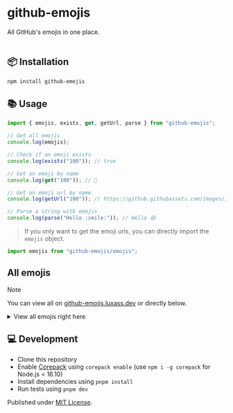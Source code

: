 # github-emojis

All GitHub's emojis in one place.
<br/>
<br/>

## 📦 Installation

```sh
npm install github-emojis
```

## 📚 Usage

```ts
import { emojis, exists, get, getUrl, parse } from "github-emojis";

// Get all emojis
console.log(emojis);

// Check if an emoji exists
console.log(exists("100")); // true

// Get an emoji by name
console.log(get("100")); // 💯

// Get an emoji url by name
console.log(getUrl("100")); // https://github.githubassets.com/images/icons/emoji/unicode/1f4af.png?v8

// Parse a string with emojis
console.log(parse("Hello :smile:")); // Hello 😄
```

> If you only want to get the emoji urls, you can directly import the `emojis` object.

```ts
import emojis from "github-emojis/emojis";
```

## All emojis

> [!NOTE]  
> You can view all on [github-emojis.luxass.dev](https://github-emojis.luxass.dev) or directly below.

<details>
<summary>View all emojis right here</summary>

<!-- table start -->
| Name | Emoji | Name | Emoji |
|------|-------|------|-------|
| 100 | 🤷‍♂️ | 1234 | 🤷‍♂️ |
| +1 | 🤷‍♂️ | -1 | 🤷‍♂️ |
| 1st_place_medal | 🤷‍♂️ | 2nd_place_medal | 🤷‍♂️ |
| 3rd_place_medal | 🤷‍♂️ | 8ball | 🤷‍♂️ |
| a | 🤷‍♂️ | ab | 🤷‍♂️ |
| abacus | 🤷‍♂️ | abc | 🤷‍♂️ |
| abcd | 🤷‍♂️ | accept | 🤷‍♂️ |
| accessibility | <img width="20" height="20" src="https://github.githubassets.com/images/icons/emoji/accessibility.png?v8" loading="lazy" /> | accordion | 🤷‍♂️ |
| adhesive_bandage | 🤷‍♂️ | adult | 🤷‍♂️ |
| aerial_tramway | 🤷‍♂️ | afghanistan | 🤷‍♂️ |
| airplane | 🤷‍♂️ | aland_islands | 🤷‍♂️ |
| alarm_clock | 🤷‍♂️ | albania | 🤷‍♂️ |
| alembic | 🤷‍♂️ | algeria | 🤷‍♂️ |
| alien | 🤷‍♂️ | ambulance | 🤷‍♂️ |
| american_samoa | 🤷‍♂️ | amphora | 🤷‍♂️ |
| anatomical_heart | 🤷‍♂️ | anchor | 🤷‍♂️ |
| andorra | 🤷‍♂️ | angel | 🤷‍♂️ |
| anger | 🤷‍♂️ | angola | 🤷‍♂️ |
| angry | 🤷‍♂️ | anguilla | 🤷‍♂️ |
| anguished | 🤷‍♂️ | ant | 🤷‍♂️ |
| antarctica | 🤷‍♂️ | antigua_barbuda | 🤷‍♂️ |
| apple | 🤷‍♂️ | aquarius | 🤷‍♂️ |
| argentina | 🤷‍♂️ | aries | 🤷‍♂️ |
| armenia | 🤷‍♂️ | arrow_backward | 🤷‍♂️ |
| arrow_double_down | 🤷‍♂️ | arrow_double_up | 🤷‍♂️ |
| arrow_down | 🤷‍♂️ | arrow_down_small | 🤷‍♂️ |
| arrow_forward | 🤷‍♂️ | arrow_heading_down | 🤷‍♂️ |
| arrow_heading_up | 🤷‍♂️ | arrow_left | 🤷‍♂️ |
| arrow_lower_left | 🤷‍♂️ | arrow_lower_right | 🤷‍♂️ |
| arrow_right | 🤷‍♂️ | arrow_right_hook | 🤷‍♂️ |
| arrow_up | 🤷‍♂️ | arrow_up_down | 🤷‍♂️ |
| arrow_up_small | 🤷‍♂️ | arrow_upper_left | 🤷‍♂️ |
| arrow_upper_right | 🤷‍♂️ | arrows_clockwise | 🤷‍♂️ |
| arrows_counterclockwise | 🤷‍♂️ | art | 🤷‍♂️ |
| articulated_lorry | 🤷‍♂️ | artificial_satellite | 🤷‍♂️ |
| artist | 🤷‍♂️ | aruba | 🤷‍♂️ |
| ascension_island | 🤷‍♂️ | asterisk | 🤷‍♂️ |
| astonished | 🤷‍♂️ | astronaut | 🤷‍♂️ |
| athletic_shoe | 🤷‍♂️ | atm | 🤷‍♂️ |
| atom | <img width="20" height="20" src="https://github.githubassets.com/images/icons/emoji/atom.png?v8" loading="lazy" /> | atom_symbol | 🤷‍♂️ |
| australia | 🤷‍♂️ | austria | 🤷‍♂️ |
| auto_rickshaw | 🤷‍♂️ | avocado | 🤷‍♂️ |
| axe | 🤷‍♂️ | azerbaijan | 🤷‍♂️ |
| b | 🤷‍♂️ | baby | 🤷‍♂️ |
| baby_bottle | 🤷‍♂️ | baby_chick | 🤷‍♂️ |
| baby_symbol | 🤷‍♂️ | back | 🤷‍♂️ |
| bacon | 🤷‍♂️ | badger | 🤷‍♂️ |
| badminton | 🤷‍♂️ | bagel | 🤷‍♂️ |
| baggage_claim | 🤷‍♂️ | baguette_bread | 🤷‍♂️ |
| bahamas | 🤷‍♂️ | bahrain | 🤷‍♂️ |
| balance_scale | 🤷‍♂️ | bald_man | 🤷‍♂️ |
| bald_woman | 🤷‍♂️ | ballet_shoes | 🤷‍♂️ |
| balloon | 🤷‍♂️ | ballot_box | 🤷‍♂️ |
| ballot_box_with_check | 🤷‍♂️ | bamboo | 🤷‍♂️ |
| banana | 🤷‍♂️ | bangbang | 🤷‍♂️ |
| bangladesh | 🤷‍♂️ | banjo | 🤷‍♂️ |
| bank | 🤷‍♂️ | bar_chart | 🤷‍♂️ |
| barbados | 🤷‍♂️ | barber | 🤷‍♂️ |
| baseball | 🤷‍♂️ | basecamp | <img width="20" height="20" src="https://github.githubassets.com/images/icons/emoji/basecamp.png?v8" loading="lazy" /> |
| basecampy | <img width="20" height="20" src="https://github.githubassets.com/images/icons/emoji/basecampy.png?v8" loading="lazy" /> | basket | 🤷‍♂️ |
| basketball | 🤷‍♂️ | basketball_man | 🤷‍♂️ |
| basketball_woman | 🤷‍♂️ | bat | 🤷‍♂️ |
| bath | 🤷‍♂️ | bathtub | 🤷‍♂️ |
| battery | 🤷‍♂️ | beach_umbrella | 🤷‍♂️ |
| bear | 🤷‍♂️ | bearded_person | 🤷‍♂️ |
| beaver | 🤷‍♂️ | bed | 🤷‍♂️ |
| bee | 🤷‍♂️ | beer | 🤷‍♂️ |
| beers | 🤷‍♂️ | beetle | 🤷‍♂️ |
| beginner | 🤷‍♂️ | belarus | 🤷‍♂️ |
| belgium | 🤷‍♂️ | belize | 🤷‍♂️ |
| bell | 🤷‍♂️ | bell_pepper | 🤷‍♂️ |
| bellhop_bell | 🤷‍♂️ | benin | 🤷‍♂️ |
| bento | 🤷‍♂️ | bermuda | 🤷‍♂️ |
| beverage_box | 🤷‍♂️ | bhutan | 🤷‍♂️ |
| bicyclist | 🤷‍♂️ | bike | 🤷‍♂️ |
| biking_man | 🤷‍♂️ | biking_woman | 🤷‍♂️ |
| bikini | 🤷‍♂️ | billed_cap | 🤷‍♂️ |
| biohazard | 🤷‍♂️ | bird | 🤷‍♂️ |
| birthday | 🤷‍♂️ | bison | 🤷‍♂️ |
| black_cat | 🤷‍♂️ | black_circle | 🤷‍♂️ |
| black_flag | 🤷‍♂️ | black_heart | 🤷‍♂️ |
| black_joker | 🤷‍♂️ | black_large_square | 🤷‍♂️ |
| black_medium_small_square | 🤷‍♂️ | black_medium_square | 🤷‍♂️ |
| black_nib | 🤷‍♂️ | black_small_square | 🤷‍♂️ |
| black_square_button | 🤷‍♂️ | blond_haired_man | 🤷‍♂️ |
| blond_haired_person | 🤷‍♂️ | blond_haired_woman | 🤷‍♂️ |
| blonde_woman | 🤷‍♂️ | blossom | 🤷‍♂️ |
| blowfish | 🤷‍♂️ | blue_book | 🤷‍♂️ |
| blue_car | 🤷‍♂️ | blue_heart | 🤷‍♂️ |
| blue_square | 🤷‍♂️ | blueberries | 🤷‍♂️ |
| blush | 🤷‍♂️ | boar | 🤷‍♂️ |
| boat | 🤷‍♂️ | bolivia | 🤷‍♂️ |
| bomb | 🤷‍♂️ | bone | 🤷‍♂️ |
| book | 🤷‍♂️ | bookmark | 🤷‍♂️ |
| bookmark_tabs | 🤷‍♂️ | books | 🤷‍♂️ |
| boom | 🤷‍♂️ | boomerang | 🤷‍♂️ |
| boot | 🤷‍♂️ | bosnia_herzegovina | 🤷‍♂️ |
| botswana | 🤷‍♂️ | bouncing_ball_man | 🤷‍♂️ |
| bouncing_ball_person | 🤷‍♂️ | bouncing_ball_woman | 🤷‍♂️ |
| bouquet | 🤷‍♂️ | bouvet_island | 🤷‍♂️ |
| bow | 🤷‍♂️ | bow_and_arrow | 🤷‍♂️ |
| bowing_man | 🤷‍♂️ | bowing_woman | 🤷‍♂️ |
| bowl_with_spoon | 🤷‍♂️ | bowling | 🤷‍♂️ |
| bowtie | <img width="20" height="20" src="https://github.githubassets.com/images/icons/emoji/bowtie.png?v8" loading="lazy" /> | boxing_glove | 🤷‍♂️ |
| boy | 🤷‍♂️ | brain | 🤷‍♂️ |
| brazil | 🤷‍♂️ | bread | 🤷‍♂️ |
| breast_feeding | 🤷‍♂️ | bricks | 🤷‍♂️ |
| bride_with_veil | 🤷‍♂️ | bridge_at_night | 🤷‍♂️ |
| briefcase | 🤷‍♂️ | british_indian_ocean_territory | 🤷‍♂️ |
| british_virgin_islands | 🤷‍♂️ | broccoli | 🤷‍♂️ |
| broken_heart | 🤷‍♂️ | broom | 🤷‍♂️ |
| brown_circle | 🤷‍♂️ | brown_heart | 🤷‍♂️ |
| brown_square | 🤷‍♂️ | brunei | 🤷‍♂️ |
| bubble_tea | 🤷‍♂️ | bucket | 🤷‍♂️ |
| bug | 🤷‍♂️ | building_construction | 🤷‍♂️ |
| bulb | 🤷‍♂️ | bulgaria | 🤷‍♂️ |
| bullettrain_front | 🤷‍♂️ | bullettrain_side | 🤷‍♂️ |
| burkina_faso | 🤷‍♂️ | burrito | 🤷‍♂️ |
| burundi | 🤷‍♂️ | bus | 🤷‍♂️ |
| business_suit_levitating | 🤷‍♂️ | busstop | 🤷‍♂️ |
| bust_in_silhouette | 🤷‍♂️ | busts_in_silhouette | 🤷‍♂️ |
| butter | 🤷‍♂️ | butterfly | 🤷‍♂️ |
| cactus | 🤷‍♂️ | cake | 🤷‍♂️ |
| calendar | 🤷‍♂️ | call_me_hand | 🤷‍♂️ |
| calling | 🤷‍♂️ | cambodia | 🤷‍♂️ |
| camel | 🤷‍♂️ | camera | 🤷‍♂️ |
| camera_flash | 🤷‍♂️ | cameroon | 🤷‍♂️ |
| camping | 🤷‍♂️ | canada | 🤷‍♂️ |
| canary_islands | 🤷‍♂️ | cancer | 🤷‍♂️ |
| candle | 🤷‍♂️ | candy | 🤷‍♂️ |
| canned_food | 🤷‍♂️ | canoe | 🤷‍♂️ |
| cape_verde | 🤷‍♂️ | capital_abcd | 🤷‍♂️ |
| capricorn | 🤷‍♂️ | car | 🤷‍♂️ |
| card_file_box | 🤷‍♂️ | card_index | 🤷‍♂️ |
| card_index_dividers | 🤷‍♂️ | caribbean_netherlands | 🤷‍♂️ |
| carousel_horse | 🤷‍♂️ | carpentry_saw | 🤷‍♂️ |
| carrot | 🤷‍♂️ | cartwheeling | 🤷‍♂️ |
| cat | 🤷‍♂️ | cat2 | 🤷‍♂️ |
| cayman_islands | 🤷‍♂️ | cd | 🤷‍♂️ |
| central_african_republic | 🤷‍♂️ | ceuta_melilla | 🤷‍♂️ |
| chad | 🤷‍♂️ | chains | 🤷‍♂️ |
| chair | 🤷‍♂️ | champagne | 🤷‍♂️ |
| chart | 🤷‍♂️ | chart_with_downwards_trend | 🤷‍♂️ |
| chart_with_upwards_trend | 🤷‍♂️ | checkered_flag | 🤷‍♂️ |
| cheese | 🤷‍♂️ | cherries | 🤷‍♂️ |
| cherry_blossom | 🤷‍♂️ | chess_pawn | 🤷‍♂️ |
| chestnut | 🤷‍♂️ | chicken | 🤷‍♂️ |
| child | 🤷‍♂️ | children_crossing | 🤷‍♂️ |
| chile | 🤷‍♂️ | chipmunk | 🤷‍♂️ |
| chocolate_bar | 🤷‍♂️ | chopsticks | 🤷‍♂️ |
| christmas_island | 🤷‍♂️ | christmas_tree | 🤷‍♂️ |
| church | 🤷‍♂️ | cinema | 🤷‍♂️ |
| circus_tent | 🤷‍♂️ | city_sunrise | 🤷‍♂️ |
| city_sunset | 🤷‍♂️ | cityscape | 🤷‍♂️ |
| cl | 🤷‍♂️ | clamp | 🤷‍♂️ |
| clap | 🤷‍♂️ | clapper | 🤷‍♂️ |
| classical_building | 🤷‍♂️ | climbing | 🤷‍♂️ |
| climbing_man | 🤷‍♂️ | climbing_woman | 🤷‍♂️ |
| clinking_glasses | 🤷‍♂️ | clipboard | 🤷‍♂️ |
| clipperton_island | 🤷‍♂️ | clock1 | 🤷‍♂️ |
| clock10 | 🤷‍♂️ | clock1030 | 🤷‍♂️ |
| clock11 | 🤷‍♂️ | clock1130 | 🤷‍♂️ |
| clock12 | 🤷‍♂️ | clock1230 | 🤷‍♂️ |
| clock130 | 🤷‍♂️ | clock2 | 🤷‍♂️ |
| clock230 | 🤷‍♂️ | clock3 | 🤷‍♂️ |
| clock330 | 🤷‍♂️ | clock4 | 🤷‍♂️ |
| clock430 | 🤷‍♂️ | clock5 | 🤷‍♂️ |
| clock530 | 🤷‍♂️ | clock6 | 🤷‍♂️ |
| clock630 | 🤷‍♂️ | clock7 | 🤷‍♂️ |
| clock730 | 🤷‍♂️ | clock8 | 🤷‍♂️ |
| clock830 | 🤷‍♂️ | clock9 | 🤷‍♂️ |
| clock930 | 🤷‍♂️ | closed_book | 🤷‍♂️ |
| closed_lock_with_key | 🤷‍♂️ | closed_umbrella | 🤷‍♂️ |
| cloud | 🤷‍♂️ | cloud_with_lightning | 🤷‍♂️ |
| cloud_with_lightning_and_rain | 🤷‍♂️ | cloud_with_rain | 🤷‍♂️ |
| cloud_with_snow | 🤷‍♂️ | clown_face | 🤷‍♂️ |
| clubs | 🤷‍♂️ | cn | 🤷‍♂️ |
| coat | 🤷‍♂️ | cockroach | 🤷‍♂️ |
| cocktail | 🤷‍♂️ | coconut | 🤷‍♂️ |
| cocos_islands | 🤷‍♂️ | coffee | 🤷‍♂️ |
| coffin | 🤷‍♂️ | coin | 🤷‍♂️ |
| cold_face | 🤷‍♂️ | cold_sweat | 🤷‍♂️ |
| collision | 🤷‍♂️ | colombia | 🤷‍♂️ |
| comet | 🤷‍♂️ | comoros | 🤷‍♂️ |
| compass | 🤷‍♂️ | computer | 🤷‍♂️ |
| computer_mouse | 🤷‍♂️ | confetti_ball | 🤷‍♂️ |
| confounded | 🤷‍♂️ | confused | 🤷‍♂️ |
| congo_brazzaville | 🤷‍♂️ | congo_kinshasa | 🤷‍♂️ |
| congratulations | 🤷‍♂️ | construction | 🤷‍♂️ |
| construction_worker | 🤷‍♂️ | construction_worker_man | 🤷‍♂️ |
| construction_worker_woman | 🤷‍♂️ | control_knobs | 🤷‍♂️ |
| convenience_store | 🤷‍♂️ | cook | 🤷‍♂️ |
| cook_islands | 🤷‍♂️ | cookie | 🤷‍♂️ |
| cool | 🤷‍♂️ | cop | 🤷‍♂️ |
| copyright | 🤷‍♂️ | corn | 🤷‍♂️ |
| costa_rica | 🤷‍♂️ | cote_divoire | 🤷‍♂️ |
| couch_and_lamp | 🤷‍♂️ | couple | 🤷‍♂️ |
| couple_with_heart | 🤷‍♂️ | couple_with_heart_man_man | 🤷‍♂️ |
| couple_with_heart_woman_man | 🤷‍♂️ | couple_with_heart_woman_woman | 🤷‍♂️ |
| couplekiss | 🤷‍♂️ | couplekiss_man_man | 🤷‍♂️ |
| couplekiss_man_woman | 🤷‍♂️ | couplekiss_woman_woman | 🤷‍♂️ |
| cow | 🤷‍♂️ | cow2 | 🤷‍♂️ |
| cowboy_hat_face | 🤷‍♂️ | crab | 🤷‍♂️ |
| crayon | 🤷‍♂️ | credit_card | 🤷‍♂️ |
| crescent_moon | 🤷‍♂️ | cricket | 🤷‍♂️ |
| cricket_game | 🤷‍♂️ | croatia | 🤷‍♂️ |
| crocodile | 🤷‍♂️ | croissant | 🤷‍♂️ |
| crossed_fingers | 🤷‍♂️ | crossed_flags | 🤷‍♂️ |
| crossed_swords | 🤷‍♂️ | crown | 🤷‍♂️ |
| cry | 🤷‍♂️ | crying_cat_face | 🤷‍♂️ |
| crystal_ball | 🤷‍♂️ | cuba | 🤷‍♂️ |
| cucumber | 🤷‍♂️ | cup_with_straw | 🤷‍♂️ |
| cupcake | 🤷‍♂️ | cupid | 🤷‍♂️ |
| curacao | 🤷‍♂️ | curling_stone | 🤷‍♂️ |
| curly_haired_man | 🤷‍♂️ | curly_haired_woman | 🤷‍♂️ |
| curly_loop | 🤷‍♂️ | currency_exchange | 🤷‍♂️ |
| curry | 🤷‍♂️ | cursing_face | 🤷‍♂️ |
| custard | 🤷‍♂️ | customs | 🤷‍♂️ |
| cut_of_meat | 🤷‍♂️ | cyclone | 🤷‍♂️ |
| cyprus | 🤷‍♂️ | czech_republic | 🤷‍♂️ |
| dagger | 🤷‍♂️ | dancer | 🤷‍♂️ |
| dancers | 🤷‍♂️ | dancing_men | 🤷‍♂️ |
| dancing_women | 🤷‍♂️ | dango | 🤷‍♂️ |
| dark_sunglasses | 🤷‍♂️ | dart | 🤷‍♂️ |
| dash | 🤷‍♂️ | date | 🤷‍♂️ |
| de | 🤷‍♂️ | deaf_man | 🤷‍♂️ |
| deaf_person | 🤷‍♂️ | deaf_woman | 🤷‍♂️ |
| deciduous_tree | 🤷‍♂️ | deer | 🤷‍♂️ |
| denmark | 🤷‍♂️ | department_store | 🤷‍♂️ |
| dependabot | <img width="20" height="20" src="https://github.githubassets.com/images/icons/emoji/dependabot.png?v8" loading="lazy" /> | derelict_house | 🤷‍♂️ |
| desert | 🤷‍♂️ | desert_island | 🤷‍♂️ |
| desktop_computer | 🤷‍♂️ | detective | 🤷‍♂️ |
| diamond_shape_with_a_dot_inside | 🤷‍♂️ | diamonds | 🤷‍♂️ |
| diego_garcia | 🤷‍♂️ | disappointed | 🤷‍♂️ |
| disappointed_relieved | 🤷‍♂️ | disguised_face | 🤷‍♂️ |
| diving_mask | 🤷‍♂️ | diya_lamp | 🤷‍♂️ |
| dizzy | 🤷‍♂️ | dizzy_face | 🤷‍♂️ |
| djibouti | 🤷‍♂️ | dna | 🤷‍♂️ |
| do_not_litter | 🤷‍♂️ | dodo | 🤷‍♂️ |
| dog | 🤷‍♂️ | dog2 | 🤷‍♂️ |
| dollar | 🤷‍♂️ | dolls | 🤷‍♂️ |
| dolphin | 🤷‍♂️ | dominica | 🤷‍♂️ |
| dominican_republic | 🤷‍♂️ | door | 🤷‍♂️ |
| doughnut | 🤷‍♂️ | dove | 🤷‍♂️ |
| dragon | 🤷‍♂️ | dragon_face | 🤷‍♂️ |
| dress | 🤷‍♂️ | dromedary_camel | 🤷‍♂️ |
| drooling_face | 🤷‍♂️ | drop_of_blood | 🤷‍♂️ |
| droplet | 🤷‍♂️ | drum | 🤷‍♂️ |
| duck | 🤷‍♂️ | dumpling | 🤷‍♂️ |
| dvd | 🤷‍♂️ | e-mail | 🤷‍♂️ |
| eagle | 🤷‍♂️ | ear | 🤷‍♂️ |
| ear_of_rice | 🤷‍♂️ | ear_with_hearing_aid | 🤷‍♂️ |
| earth_africa | 🤷‍♂️ | earth_americas | 🤷‍♂️ |
| earth_asia | 🤷‍♂️ | ecuador | 🤷‍♂️ |
| egg | 🤷‍♂️ | eggplant | 🤷‍♂️ |
| egypt | 🤷‍♂️ | eight | 🤷‍♂️ |
| eight_pointed_black_star | 🤷‍♂️ | eight_spoked_asterisk | 🤷‍♂️ |
| eject_button | 🤷‍♂️ | el_salvador | 🤷‍♂️ |
| electric_plug | 🤷‍♂️ | electron | <img width="20" height="20" src="https://github.githubassets.com/images/icons/emoji/electron.png?v8" loading="lazy" /> |
| elephant | 🤷‍♂️ | elevator | 🤷‍♂️ |
| elf | 🤷‍♂️ | elf_man | 🤷‍♂️ |
| elf_woman | 🤷‍♂️ | email | 🤷‍♂️ |
| end | 🤷‍♂️ | england | 🤷‍♂️ |
| envelope | 🤷‍♂️ | envelope_with_arrow | 🤷‍♂️ |
| equatorial_guinea | 🤷‍♂️ | eritrea | 🤷‍♂️ |
| es | 🤷‍♂️ | estonia | 🤷‍♂️ |
| ethiopia | 🤷‍♂️ | eu | 🤷‍♂️ |
| euro | 🤷‍♂️ | european_castle | 🤷‍♂️ |
| european_post_office | 🤷‍♂️ | european_union | 🤷‍♂️ |
| evergreen_tree | 🤷‍♂️ | exclamation | 🤷‍♂️ |
| exploding_head | 🤷‍♂️ | expressionless | 🤷‍♂️ |
| eye | 🤷‍♂️ | eye_speech_bubble | 🤷‍♂️ |
| eyeglasses | 🤷‍♂️ | eyes | 🤷‍♂️ |
| face_exhaling | 🤷‍♂️ | face_in_clouds | 🤷‍♂️ |
| face_with_head_bandage | 🤷‍♂️ | face_with_spiral_eyes | 🤷‍♂️ |
| face_with_thermometer | 🤷‍♂️ | facepalm | 🤷‍♂️ |
| facepunch | 🤷‍♂️ | factory | 🤷‍♂️ |
| factory_worker | 🤷‍♂️ | fairy | 🤷‍♂️ |
| fairy_man | 🤷‍♂️ | fairy_woman | 🤷‍♂️ |
| falafel | 🤷‍♂️ | falkland_islands | 🤷‍♂️ |
| fallen_leaf | 🤷‍♂️ | family | 🤷‍♂️ |
| family_man_boy | 🤷‍♂️ | family_man_boy_boy | 🤷‍♂️ |
| family_man_girl | 🤷‍♂️ | family_man_girl_boy | 🤷‍♂️ |
| family_man_girl_girl | 🤷‍♂️ | family_man_man_boy | 🤷‍♂️ |
| family_man_man_boy_boy | 🤷‍♂️ | family_man_man_girl | 🤷‍♂️ |
| family_man_man_girl_boy | 🤷‍♂️ | family_man_man_girl_girl | 🤷‍♂️ |
| family_man_woman_boy | 🤷‍♂️ | family_man_woman_boy_boy | 🤷‍♂️ |
| family_man_woman_girl | 🤷‍♂️ | family_man_woman_girl_boy | 🤷‍♂️ |
| family_man_woman_girl_girl | 🤷‍♂️ | family_woman_boy | 🤷‍♂️ |
| family_woman_boy_boy | 🤷‍♂️ | family_woman_girl | 🤷‍♂️ |
| family_woman_girl_boy | 🤷‍♂️ | family_woman_girl_girl | 🤷‍♂️ |
| family_woman_woman_boy | 🤷‍♂️ | family_woman_woman_boy_boy | 🤷‍♂️ |
| family_woman_woman_girl | 🤷‍♂️ | family_woman_woman_girl_boy | 🤷‍♂️ |
| family_woman_woman_girl_girl | 🤷‍♂️ | farmer | 🤷‍♂️ |
| faroe_islands | 🤷‍♂️ | fast_forward | 🤷‍♂️ |
| fax | 🤷‍♂️ | fearful | 🤷‍♂️ |
| feather | 🤷‍♂️ | feelsgood | <img width="20" height="20" src="https://github.githubassets.com/images/icons/emoji/feelsgood.png?v8" loading="lazy" /> |
| feet | 🤷‍♂️ | female_detective | 🤷‍♂️ |
| female_sign | 🤷‍♂️ | ferris_wheel | 🤷‍♂️ |
| ferry | 🤷‍♂️ | field_hockey | 🤷‍♂️ |
| fiji | 🤷‍♂️ | file_cabinet | 🤷‍♂️ |
| file_folder | 🤷‍♂️ | film_projector | 🤷‍♂️ |
| film_strip | 🤷‍♂️ | finland | 🤷‍♂️ |
| finnadie | <img width="20" height="20" src="https://github.githubassets.com/images/icons/emoji/finnadie.png?v8" loading="lazy" /> | fire | 🤷‍♂️ |
| fire_engine | 🤷‍♂️ | fire_extinguisher | 🤷‍♂️ |
| firecracker | 🤷‍♂️ | firefighter | 🤷‍♂️ |
| fireworks | 🤷‍♂️ | first_quarter_moon | 🤷‍♂️ |
| first_quarter_moon_with_face | 🤷‍♂️ | fish | 🤷‍♂️ |
| fish_cake | 🤷‍♂️ | fishing_pole_and_fish | 🤷‍♂️ |
| fishsticks | <img width="20" height="20" src="https://github.githubassets.com/images/icons/emoji/fishsticks.png?v8" loading="lazy" /> | fist | 🤷‍♂️ |
| fist_left | 🤷‍♂️ | fist_oncoming | 🤷‍♂️ |
| fist_raised | 🤷‍♂️ | fist_right | 🤷‍♂️ |
| five | 🤷‍♂️ | flags | 🤷‍♂️ |
| flamingo | 🤷‍♂️ | flashlight | 🤷‍♂️ |
| flat_shoe | 🤷‍♂️ | flatbread | 🤷‍♂️ |
| fleur_de_lis | 🤷‍♂️ | flight_arrival | 🤷‍♂️ |
| flight_departure | 🤷‍♂️ | flipper | 🤷‍♂️ |
| floppy_disk | 🤷‍♂️ | flower_playing_cards | 🤷‍♂️ |
| flushed | 🤷‍♂️ | fly | 🤷‍♂️ |
| flying_disc | 🤷‍♂️ | flying_saucer | 🤷‍♂️ |
| fog | 🤷‍♂️ | foggy | 🤷‍♂️ |
| fondue | 🤷‍♂️ | foot | 🤷‍♂️ |
| football | 🤷‍♂️ | footprints | 🤷‍♂️ |
| fork_and_knife | 🤷‍♂️ | fortune_cookie | 🤷‍♂️ |
| fountain | 🤷‍♂️ | fountain_pen | 🤷‍♂️ |
| four | 🤷‍♂️ | four_leaf_clover | 🤷‍♂️ |
| fox_face | 🤷‍♂️ | fr | 🤷‍♂️ |
| framed_picture | 🤷‍♂️ | free | 🤷‍♂️ |
| french_guiana | 🤷‍♂️ | french_polynesia | 🤷‍♂️ |
| french_southern_territories | 🤷‍♂️ | fried_egg | 🤷‍♂️ |
| fried_shrimp | 🤷‍♂️ | fries | 🤷‍♂️ |
| frog | 🤷‍♂️ | frowning | 🤷‍♂️ |
| frowning_face | 🤷‍♂️ | frowning_man | 🤷‍♂️ |
| frowning_person | 🤷‍♂️ | frowning_woman | 🤷‍♂️ |
| fu | 🤷‍♂️ | fuelpump | 🤷‍♂️ |
| full_moon | 🤷‍♂️ | full_moon_with_face | 🤷‍♂️ |
| funeral_urn | 🤷‍♂️ | gabon | 🤷‍♂️ |
| gambia | 🤷‍♂️ | game_die | 🤷‍♂️ |
| garlic | 🤷‍♂️ | gb | 🤷‍♂️ |
| gear | 🤷‍♂️ | gem | 🤷‍♂️ |
| gemini | 🤷‍♂️ | genie | 🤷‍♂️ |
| genie_man | 🤷‍♂️ | genie_woman | 🤷‍♂️ |
| georgia | 🤷‍♂️ | ghana | 🤷‍♂️ |
| ghost | 🤷‍♂️ | gibraltar | 🤷‍♂️ |
| gift | 🤷‍♂️ | gift_heart | 🤷‍♂️ |
| giraffe | 🤷‍♂️ | girl | 🤷‍♂️ |
| globe_with_meridians | 🤷‍♂️ | gloves | 🤷‍♂️ |
| goal_net | 🤷‍♂️ | goat | 🤷‍♂️ |
| goberserk | <img width="20" height="20" src="https://github.githubassets.com/images/icons/emoji/goberserk.png?v8" loading="lazy" /> | godmode | <img width="20" height="20" src="https://github.githubassets.com/images/icons/emoji/godmode.png?v8" loading="lazy" /> |
| goggles | 🤷‍♂️ | golf | 🤷‍♂️ |
| golfing | 🤷‍♂️ | golfing_man | 🤷‍♂️ |
| golfing_woman | 🤷‍♂️ | gorilla | 🤷‍♂️ |
| grapes | 🤷‍♂️ | greece | 🤷‍♂️ |
| green_apple | 🤷‍♂️ | green_book | 🤷‍♂️ |
| green_circle | 🤷‍♂️ | green_heart | 🤷‍♂️ |
| green_salad | 🤷‍♂️ | green_square | 🤷‍♂️ |
| greenland | 🤷‍♂️ | grenada | 🤷‍♂️ |
| grey_exclamation | 🤷‍♂️ | grey_question | 🤷‍♂️ |
| grimacing | 🤷‍♂️ | grin | 🤷‍♂️ |
| grinning | 🤷‍♂️ | guadeloupe | 🤷‍♂️ |
| guam | 🤷‍♂️ | guard | 🤷‍♂️ |
| guardsman | 🤷‍♂️ | guardswoman | 🤷‍♂️ |
| guatemala | 🤷‍♂️ | guernsey | 🤷‍♂️ |
| guide_dog | 🤷‍♂️ | guinea | 🤷‍♂️ |
| guinea_bissau | 🤷‍♂️ | guitar | 🤷‍♂️ |
| gun | 🤷‍♂️ | guyana | 🤷‍♂️ |
| haircut | 🤷‍♂️ | haircut_man | 🤷‍♂️ |
| haircut_woman | 🤷‍♂️ | haiti | 🤷‍♂️ |
| hamburger | 🤷‍♂️ | hammer | 🤷‍♂️ |
| hammer_and_pick | 🤷‍♂️ | hammer_and_wrench | 🤷‍♂️ |
| hamster | 🤷‍♂️ | hand | 🤷‍♂️ |
| hand_over_mouth | 🤷‍♂️ | handbag | 🤷‍♂️ |
| handball_person | 🤷‍♂️ | handshake | 🤷‍♂️ |
| hankey | 🤷‍♂️ | hash | 🤷‍♂️ |
| hatched_chick | 🤷‍♂️ | hatching_chick | 🤷‍♂️ |
| headphones | 🤷‍♂️ | headstone | 🤷‍♂️ |
| health_worker | 🤷‍♂️ | hear_no_evil | 🤷‍♂️ |
| heard_mcdonald_islands | 🤷‍♂️ | heart | 🤷‍♂️ |
| heart_decoration | 🤷‍♂️ | heart_eyes | 🤷‍♂️ |
| heart_eyes_cat | 🤷‍♂️ | heart_on_fire | 🤷‍♂️ |
| heartbeat | 🤷‍♂️ | heartpulse | 🤷‍♂️ |
| hearts | 🤷‍♂️ | heavy_check_mark | 🤷‍♂️ |
| heavy_division_sign | 🤷‍♂️ | heavy_dollar_sign | 🤷‍♂️ |
| heavy_exclamation_mark | 🤷‍♂️ | heavy_heart_exclamation | 🤷‍♂️ |
| heavy_minus_sign | 🤷‍♂️ | heavy_multiplication_x | 🤷‍♂️ |
| heavy_plus_sign | 🤷‍♂️ | hedgehog | 🤷‍♂️ |
| helicopter | 🤷‍♂️ | herb | 🤷‍♂️ |
| hibiscus | 🤷‍♂️ | high_brightness | 🤷‍♂️ |
| high_heel | 🤷‍♂️ | hiking_boot | 🤷‍♂️ |
| hindu_temple | 🤷‍♂️ | hippopotamus | 🤷‍♂️ |
| hocho | 🤷‍♂️ | hole | 🤷‍♂️ |
| honduras | 🤷‍♂️ | honey_pot | 🤷‍♂️ |
| honeybee | 🤷‍♂️ | hong_kong | 🤷‍♂️ |
| hook | 🤷‍♂️ | horse | 🤷‍♂️ |
| horse_racing | 🤷‍♂️ | hospital | 🤷‍♂️ |
| hot_face | 🤷‍♂️ | hot_pepper | 🤷‍♂️ |
| hotdog | 🤷‍♂️ | hotel | 🤷‍♂️ |
| hotsprings | 🤷‍♂️ | hourglass | 🤷‍♂️ |
| hourglass_flowing_sand | 🤷‍♂️ | house | 🤷‍♂️ |
| house_with_garden | 🤷‍♂️ | houses | 🤷‍♂️ |
| hugs | 🤷‍♂️ | hungary | 🤷‍♂️ |
| hurtrealbad | <img width="20" height="20" src="https://github.githubassets.com/images/icons/emoji/hurtrealbad.png?v8" loading="lazy" /> | hushed | 🤷‍♂️ |
| hut | 🤷‍♂️ | ice_cream | 🤷‍♂️ |
| ice_cube | 🤷‍♂️ | ice_hockey | 🤷‍♂️ |
| ice_skate | 🤷‍♂️ | icecream | 🤷‍♂️ |
| iceland | 🤷‍♂️ | id | 🤷‍♂️ |
| ideograph_advantage | 🤷‍♂️ | imp | 🤷‍♂️ |
| inbox_tray | 🤷‍♂️ | incoming_envelope | 🤷‍♂️ |
| india | 🤷‍♂️ | indonesia | 🤷‍♂️ |
| infinity | 🤷‍♂️ | information_desk_person | 🤷‍♂️ |
| information_source | 🤷‍♂️ | innocent | 🤷‍♂️ |
| interrobang | 🤷‍♂️ | iphone | 🤷‍♂️ |
| iran | 🤷‍♂️ | iraq | 🤷‍♂️ |
| ireland | 🤷‍♂️ | isle_of_man | 🤷‍♂️ |
| israel | 🤷‍♂️ | it | 🤷‍♂️ |
| izakaya_lantern | 🤷‍♂️ | jack_o_lantern | 🤷‍♂️ |
| jamaica | 🤷‍♂️ | japan | 🤷‍♂️ |
| japanese_castle | 🤷‍♂️ | japanese_goblin | 🤷‍♂️ |
| japanese_ogre | 🤷‍♂️ | jeans | 🤷‍♂️ |
| jersey | 🤷‍♂️ | jigsaw | 🤷‍♂️ |
| jordan | 🤷‍♂️ | joy | 🤷‍♂️ |
| joy_cat | 🤷‍♂️ | joystick | 🤷‍♂️ |
| jp | 🤷‍♂️ | judge | 🤷‍♂️ |
| juggling_person | 🤷‍♂️ | kaaba | 🤷‍♂️ |
| kangaroo | 🤷‍♂️ | kazakhstan | 🤷‍♂️ |
| kenya | 🤷‍♂️ | key | 🤷‍♂️ |
| keyboard | 🤷‍♂️ | keycap_ten | 🤷‍♂️ |
| kick_scooter | 🤷‍♂️ | kimono | 🤷‍♂️ |
| kiribati | 🤷‍♂️ | kiss | 🤷‍♂️ |
| kissing | 🤷‍♂️ | kissing_cat | 🤷‍♂️ |
| kissing_closed_eyes | 🤷‍♂️ | kissing_heart | 🤷‍♂️ |
| kissing_smiling_eyes | 🤷‍♂️ | kite | 🤷‍♂️ |
| kiwi_fruit | 🤷‍♂️ | kneeling_man | 🤷‍♂️ |
| kneeling_person | 🤷‍♂️ | kneeling_woman | 🤷‍♂️ |
| knife | 🤷‍♂️ | knot | 🤷‍♂️ |
| koala | 🤷‍♂️ | koko | 🤷‍♂️ |
| kosovo | 🤷‍♂️ | kr | 🤷‍♂️ |
| kuwait | 🤷‍♂️ | kyrgyzstan | 🤷‍♂️ |
| lab_coat | 🤷‍♂️ | label | 🤷‍♂️ |
| lacrosse | 🤷‍♂️ | ladder | 🤷‍♂️ |
| lady_beetle | 🤷‍♂️ | lantern | 🤷‍♂️ |
| laos | 🤷‍♂️ | large_blue_circle | 🤷‍♂️ |
| large_blue_diamond | 🤷‍♂️ | large_orange_diamond | 🤷‍♂️ |
| last_quarter_moon | 🤷‍♂️ | last_quarter_moon_with_face | 🤷‍♂️ |
| latin_cross | 🤷‍♂️ | latvia | 🤷‍♂️ |
| laughing | 🤷‍♂️ | leafy_green | 🤷‍♂️ |
| leaves | 🤷‍♂️ | lebanon | 🤷‍♂️ |
| ledger | 🤷‍♂️ | left_luggage | 🤷‍♂️ |
| left_right_arrow | 🤷‍♂️ | left_speech_bubble | 🤷‍♂️ |
| leftwards_arrow_with_hook | 🤷‍♂️ | leg | 🤷‍♂️ |
| lemon | 🤷‍♂️ | leo | 🤷‍♂️ |
| leopard | 🤷‍♂️ | lesotho | 🤷‍♂️ |
| level_slider | 🤷‍♂️ | liberia | 🤷‍♂️ |
| libra | 🤷‍♂️ | libya | 🤷‍♂️ |
| liechtenstein | 🤷‍♂️ | light_rail | 🤷‍♂️ |
| link | 🤷‍♂️ | lion | 🤷‍♂️ |
| lips | 🤷‍♂️ | lipstick | 🤷‍♂️ |
| lithuania | 🤷‍♂️ | lizard | 🤷‍♂️ |
| llama | 🤷‍♂️ | lobster | 🤷‍♂️ |
| lock | 🤷‍♂️ | lock_with_ink_pen | 🤷‍♂️ |
| lollipop | 🤷‍♂️ | long_drum | 🤷‍♂️ |
| loop | 🤷‍♂️ | lotion_bottle | 🤷‍♂️ |
| lotus_position | 🤷‍♂️ | lotus_position_man | 🤷‍♂️ |
| lotus_position_woman | 🤷‍♂️ | loud_sound | 🤷‍♂️ |
| loudspeaker | 🤷‍♂️ | love_hotel | 🤷‍♂️ |
| love_letter | 🤷‍♂️ | love_you_gesture | 🤷‍♂️ |
| low_brightness | 🤷‍♂️ | luggage | 🤷‍♂️ |
| lungs | 🤷‍♂️ | luxembourg | 🤷‍♂️ |
| lying_face | 🤷‍♂️ | m | 🤷‍♂️ |
| macau | 🤷‍♂️ | macedonia | 🤷‍♂️ |
| madagascar | 🤷‍♂️ | mag | 🤷‍♂️ |
| mag_right | 🤷‍♂️ | mage | 🤷‍♂️ |
| mage_man | 🤷‍♂️ | mage_woman | 🤷‍♂️ |
| magic_wand | 🤷‍♂️ | magnet | 🤷‍♂️ |
| mahjong | 🤷‍♂️ | mailbox | 🤷‍♂️ |
| mailbox_closed | 🤷‍♂️ | mailbox_with_mail | 🤷‍♂️ |
| mailbox_with_no_mail | 🤷‍♂️ | malawi | 🤷‍♂️ |
| malaysia | 🤷‍♂️ | maldives | 🤷‍♂️ |
| male_detective | 🤷‍♂️ | male_sign | 🤷‍♂️ |
| mali | 🤷‍♂️ | malta | 🤷‍♂️ |
| mammoth | 🤷‍♂️ | man | 🤷‍♂️ |
| man_artist | 🤷‍♂️ | man_astronaut | 🤷‍♂️ |
| man_beard | 🤷‍♂️ | man_cartwheeling | 🤷‍♂️ |
| man_cook | 🤷‍♂️ | man_dancing | 🤷‍♂️ |
| man_facepalming | 🤷‍♂️ | man_factory_worker | 🤷‍♂️ |
| man_farmer | 🤷‍♂️ | man_feeding_baby | 🤷‍♂️ |
| man_firefighter | 🤷‍♂️ | man_health_worker | 🤷‍♂️ |
| man_in_manual_wheelchair | 🤷‍♂️ | man_in_motorized_wheelchair | 🤷‍♂️ |
| man_in_tuxedo | 🤷‍♂️ | man_judge | 🤷‍♂️ |
| man_juggling | 🤷‍♂️ | man_mechanic | 🤷‍♂️ |
| man_office_worker | 🤷‍♂️ | man_pilot | 🤷‍♂️ |
| man_playing_handball | 🤷‍♂️ | man_playing_water_polo | 🤷‍♂️ |
| man_scientist | 🤷‍♂️ | man_shrugging | 🤷‍♂️ |
| man_singer | 🤷‍♂️ | man_student | 🤷‍♂️ |
| man_teacher | 🤷‍♂️ | man_technologist | 🤷‍♂️ |
| man_with_gua_pi_mao | 🤷‍♂️ | man_with_probing_cane | 🤷‍♂️ |
| man_with_turban | 🤷‍♂️ | man_with_veil | 🤷‍♂️ |
| mandarin | 🤷‍♂️ | mango | 🤷‍♂️ |
| mans_shoe | 🤷‍♂️ | mantelpiece_clock | 🤷‍♂️ |
| manual_wheelchair | 🤷‍♂️ | maple_leaf | 🤷‍♂️ |
| marshall_islands | 🤷‍♂️ | martial_arts_uniform | 🤷‍♂️ |
| martinique | 🤷‍♂️ | mask | 🤷‍♂️ |
| massage | 🤷‍♂️ | massage_man | 🤷‍♂️ |
| massage_woman | 🤷‍♂️ | mate | 🤷‍♂️ |
| mauritania | 🤷‍♂️ | mauritius | 🤷‍♂️ |
| mayotte | 🤷‍♂️ | meat_on_bone | 🤷‍♂️ |
| mechanic | 🤷‍♂️ | mechanical_arm | 🤷‍♂️ |
| mechanical_leg | 🤷‍♂️ | medal_military | 🤷‍♂️ |
| medal_sports | 🤷‍♂️ | medical_symbol | 🤷‍♂️ |
| mega | 🤷‍♂️ | melon | 🤷‍♂️ |
| memo | 🤷‍♂️ | men_wrestling | 🤷‍♂️ |
| mending_heart | 🤷‍♂️ | menorah | 🤷‍♂️ |
| mens | 🤷‍♂️ | mermaid | 🤷‍♂️ |
| merman | 🤷‍♂️ | merperson | 🤷‍♂️ |
| metal | 🤷‍♂️ | metro | 🤷‍♂️ |
| mexico | 🤷‍♂️ | microbe | 🤷‍♂️ |
| micronesia | 🤷‍♂️ | microphone | 🤷‍♂️ |
| microscope | 🤷‍♂️ | middle_finger | 🤷‍♂️ |
| military_helmet | 🤷‍♂️ | milk_glass | 🤷‍♂️ |
| milky_way | 🤷‍♂️ | minibus | 🤷‍♂️ |
| minidisc | 🤷‍♂️ | mirror | 🤷‍♂️ |
| mobile_phone_off | 🤷‍♂️ | moldova | 🤷‍♂️ |
| monaco | 🤷‍♂️ | money_mouth_face | 🤷‍♂️ |
| money_with_wings | 🤷‍♂️ | moneybag | 🤷‍♂️ |
| mongolia | 🤷‍♂️ | monkey | 🤷‍♂️ |
| monkey_face | 🤷‍♂️ | monocle_face | 🤷‍♂️ |
| monorail | 🤷‍♂️ | montenegro | 🤷‍♂️ |
| montserrat | 🤷‍♂️ | moon | 🤷‍♂️ |
| moon_cake | 🤷‍♂️ | morocco | 🤷‍♂️ |
| mortar_board | 🤷‍♂️ | mosque | 🤷‍♂️ |
| mosquito | 🤷‍♂️ | motor_boat | 🤷‍♂️ |
| motor_scooter | 🤷‍♂️ | motorcycle | 🤷‍♂️ |
| motorized_wheelchair | 🤷‍♂️ | motorway | 🤷‍♂️ |
| mount_fuji | 🤷‍♂️ | mountain | 🤷‍♂️ |
| mountain_bicyclist | 🤷‍♂️ | mountain_biking_man | 🤷‍♂️ |
| mountain_biking_woman | 🤷‍♂️ | mountain_cableway | 🤷‍♂️ |
| mountain_railway | 🤷‍♂️ | mountain_snow | 🤷‍♂️ |
| mouse | 🤷‍♂️ | mouse2 | 🤷‍♂️ |
| mouse_trap | 🤷‍♂️ | movie_camera | 🤷‍♂️ |
| moyai | 🤷‍♂️ | mozambique | 🤷‍♂️ |
| mrs_claus | 🤷‍♂️ | muscle | 🤷‍♂️ |
| mushroom | 🤷‍♂️ | musical_keyboard | 🤷‍♂️ |
| musical_note | 🤷‍♂️ | musical_score | 🤷‍♂️ |
| mute | 🤷‍♂️ | mx_claus | 🤷‍♂️ |
| myanmar | 🤷‍♂️ | nail_care | 🤷‍♂️ |
| name_badge | 🤷‍♂️ | namibia | 🤷‍♂️ |
| national_park | 🤷‍♂️ | nauru | 🤷‍♂️ |
| nauseated_face | 🤷‍♂️ | nazar_amulet | 🤷‍♂️ |
| neckbeard | <img width="20" height="20" src="https://github.githubassets.com/images/icons/emoji/neckbeard.png?v8" loading="lazy" /> | necktie | 🤷‍♂️ |
| negative_squared_cross_mark | 🤷‍♂️ | nepal | 🤷‍♂️ |
| nerd_face | 🤷‍♂️ | nesting_dolls | 🤷‍♂️ |
| netherlands | 🤷‍♂️ | neutral_face | 🤷‍♂️ |
| new | 🤷‍♂️ | new_caledonia | 🤷‍♂️ |
| new_moon | 🤷‍♂️ | new_moon_with_face | 🤷‍♂️ |
| new_zealand | 🤷‍♂️ | newspaper | 🤷‍♂️ |
| newspaper_roll | 🤷‍♂️ | next_track_button | 🤷‍♂️ |
| ng | 🤷‍♂️ | ng_man | 🤷‍♂️ |
| ng_woman | 🤷‍♂️ | nicaragua | 🤷‍♂️ |
| niger | 🤷‍♂️ | nigeria | 🤷‍♂️ |
| night_with_stars | 🤷‍♂️ | nine | 🤷‍♂️ |
| ninja | 🤷‍♂️ | niue | 🤷‍♂️ |
| no_bell | 🤷‍♂️ | no_bicycles | 🤷‍♂️ |
| no_entry | 🤷‍♂️ | no_entry_sign | 🤷‍♂️ |
| no_good | 🤷‍♂️ | no_good_man | 🤷‍♂️ |
| no_good_woman | 🤷‍♂️ | no_mobile_phones | 🤷‍♂️ |
| no_mouth | 🤷‍♂️ | no_pedestrians | 🤷‍♂️ |
| no_smoking | 🤷‍♂️ | non-potable_water | 🤷‍♂️ |
| norfolk_island | 🤷‍♂️ | north_korea | 🤷‍♂️ |
| northern_mariana_islands | 🤷‍♂️ | norway | 🤷‍♂️ |
| nose | 🤷‍♂️ | notebook | 🤷‍♂️ |
| notebook_with_decorative_cover | 🤷‍♂️ | notes | 🤷‍♂️ |
| nut_and_bolt | 🤷‍♂️ | o | 🤷‍♂️ |
| o2 | 🤷‍♂️ | ocean | 🤷‍♂️ |
| octocat | <img width="20" height="20" src="https://github.githubassets.com/images/icons/emoji/octocat.png?v8" loading="lazy" /> | octopus | 🤷‍♂️ |
| oden | 🤷‍♂️ | office | 🤷‍♂️ |
| office_worker | 🤷‍♂️ | oil_drum | 🤷‍♂️ |
| ok | 🤷‍♂️ | ok_hand | 🤷‍♂️ |
| ok_man | 🤷‍♂️ | ok_person | 🤷‍♂️ |
| ok_woman | 🤷‍♂️ | old_key | 🤷‍♂️ |
| older_adult | 🤷‍♂️ | older_man | 🤷‍♂️ |
| older_woman | 🤷‍♂️ | olive | 🤷‍♂️ |
| om | 🤷‍♂️ | oman | 🤷‍♂️ |
| on | 🤷‍♂️ | oncoming_automobile | 🤷‍♂️ |
| oncoming_bus | 🤷‍♂️ | oncoming_police_car | 🤷‍♂️ |
| oncoming_taxi | 🤷‍♂️ | one | 🤷‍♂️ |
| one_piece_swimsuit | 🤷‍♂️ | onion | 🤷‍♂️ |
| open_book | 🤷‍♂️ | open_file_folder | 🤷‍♂️ |
| open_hands | 🤷‍♂️ | open_mouth | 🤷‍♂️ |
| open_umbrella | 🤷‍♂️ | ophiuchus | 🤷‍♂️ |
| orange | 🤷‍♂️ | orange_book | 🤷‍♂️ |
| orange_circle | 🤷‍♂️ | orange_heart | 🤷‍♂️ |
| orange_square | 🤷‍♂️ | orangutan | 🤷‍♂️ |
| orthodox_cross | 🤷‍♂️ | otter | 🤷‍♂️ |
| outbox_tray | 🤷‍♂️ | owl | 🤷‍♂️ |
| ox | 🤷‍♂️ | oyster | 🤷‍♂️ |
| package | 🤷‍♂️ | page_facing_up | 🤷‍♂️ |
| page_with_curl | 🤷‍♂️ | pager | 🤷‍♂️ |
| paintbrush | 🤷‍♂️ | pakistan | 🤷‍♂️ |
| palau | 🤷‍♂️ | palestinian_territories | 🤷‍♂️ |
| palm_tree | 🤷‍♂️ | palms_up_together | 🤷‍♂️ |
| panama | 🤷‍♂️ | pancakes | 🤷‍♂️ |
| panda_face | 🤷‍♂️ | paperclip | 🤷‍♂️ |
| paperclips | 🤷‍♂️ | papua_new_guinea | 🤷‍♂️ |
| parachute | 🤷‍♂️ | paraguay | 🤷‍♂️ |
| parasol_on_ground | 🤷‍♂️ | parking | 🤷‍♂️ |
| parrot | 🤷‍♂️ | part_alternation_mark | 🤷‍♂️ |
| partly_sunny | 🤷‍♂️ | partying_face | 🤷‍♂️ |
| passenger_ship | 🤷‍♂️ | passport_control | 🤷‍♂️ |
| pause_button | 🤷‍♂️ | paw_prints | 🤷‍♂️ |
| peace_symbol | 🤷‍♂️ | peach | 🤷‍♂️ |
| peacock | 🤷‍♂️ | peanuts | 🤷‍♂️ |
| pear | 🤷‍♂️ | pen | 🤷‍♂️ |
| pencil | 🤷‍♂️ | pencil2 | 🤷‍♂️ |
| penguin | 🤷‍♂️ | pensive | 🤷‍♂️ |
| people_holding_hands | 🤷‍♂️ | people_hugging | 🤷‍♂️ |
| performing_arts | 🤷‍♂️ | persevere | 🤷‍♂️ |
| person_bald | 🤷‍♂️ | person_curly_hair | 🤷‍♂️ |
| person_feeding_baby | 🤷‍♂️ | person_fencing | 🤷‍♂️ |
| person_in_manual_wheelchair | 🤷‍♂️ | person_in_motorized_wheelchair | 🤷‍♂️ |
| person_in_tuxedo | 🤷‍♂️ | person_red_hair | 🤷‍♂️ |
| person_white_hair | 🤷‍♂️ | person_with_probing_cane | 🤷‍♂️ |
| person_with_turban | 🤷‍♂️ | person_with_veil | 🤷‍♂️ |
| peru | 🤷‍♂️ | petri_dish | 🤷‍♂️ |
| philippines | 🤷‍♂️ | phone | 🤷‍♂️ |
| pick | 🤷‍♂️ | pickup_truck | 🤷‍♂️ |
| pie | 🤷‍♂️ | pig | 🤷‍♂️ |
| pig2 | 🤷‍♂️ | pig_nose | 🤷‍♂️ |
| pill | 🤷‍♂️ | pilot | 🤷‍♂️ |
| pinata | 🤷‍♂️ | pinched_fingers | 🤷‍♂️ |
| pinching_hand | 🤷‍♂️ | pineapple | 🤷‍♂️ |
| ping_pong | 🤷‍♂️ | pirate_flag | 🤷‍♂️ |
| pisces | 🤷‍♂️ | pitcairn_islands | 🤷‍♂️ |
| pizza | 🤷‍♂️ | placard | 🤷‍♂️ |
| place_of_worship | 🤷‍♂️ | plate_with_cutlery | 🤷‍♂️ |
| play_or_pause_button | 🤷‍♂️ | pleading_face | 🤷‍♂️ |
| plunger | 🤷‍♂️ | point_down | 🤷‍♂️ |
| point_left | 🤷‍♂️ | point_right | 🤷‍♂️ |
| point_up | 🤷‍♂️ | point_up_2 | 🤷‍♂️ |
| poland | 🤷‍♂️ | polar_bear | 🤷‍♂️ |
| police_car | 🤷‍♂️ | police_officer | 🤷‍♂️ |
| policeman | 🤷‍♂️ | policewoman | 🤷‍♂️ |
| poodle | 🤷‍♂️ | poop | 🤷‍♂️ |
| popcorn | 🤷‍♂️ | portugal | 🤷‍♂️ |
| post_office | 🤷‍♂️ | postal_horn | 🤷‍♂️ |
| postbox | 🤷‍♂️ | potable_water | 🤷‍♂️ |
| potato | 🤷‍♂️ | potted_plant | 🤷‍♂️ |
| pouch | 🤷‍♂️ | poultry_leg | 🤷‍♂️ |
| pound | 🤷‍♂️ | pout | 🤷‍♂️ |
| pouting_cat | 🤷‍♂️ | pouting_face | 🤷‍♂️ |
| pouting_man | 🤷‍♂️ | pouting_woman | 🤷‍♂️ |
| pray | 🤷‍♂️ | prayer_beads | 🤷‍♂️ |
| pregnant_woman | 🤷‍♂️ | pretzel | 🤷‍♂️ |
| previous_track_button | 🤷‍♂️ | prince | 🤷‍♂️ |
| princess | 🤷‍♂️ | printer | 🤷‍♂️ |
| probing_cane | 🤷‍♂️ | puerto_rico | 🤷‍♂️ |
| punch | 🤷‍♂️ | purple_circle | 🤷‍♂️ |
| purple_heart | 🤷‍♂️ | purple_square | 🤷‍♂️ |
| purse | 🤷‍♂️ | pushpin | 🤷‍♂️ |
| put_litter_in_its_place | 🤷‍♂️ | qatar | 🤷‍♂️ |
| question | 🤷‍♂️ | rabbit | 🤷‍♂️ |
| rabbit2 | 🤷‍♂️ | raccoon | 🤷‍♂️ |
| racehorse | 🤷‍♂️ | racing_car | 🤷‍♂️ |
| radio | 🤷‍♂️ | radio_button | 🤷‍♂️ |
| radioactive | 🤷‍♂️ | rage | 🤷‍♂️ |
| rage1 | <img width="20" height="20" src="https://github.githubassets.com/images/icons/emoji/rage1.png?v8" loading="lazy" /> | rage2 | <img width="20" height="20" src="https://github.githubassets.com/images/icons/emoji/rage2.png?v8" loading="lazy" /> |
| rage3 | <img width="20" height="20" src="https://github.githubassets.com/images/icons/emoji/rage3.png?v8" loading="lazy" /> | rage4 | <img width="20" height="20" src="https://github.githubassets.com/images/icons/emoji/rage4.png?v8" loading="lazy" /> |
| railway_car | 🤷‍♂️ | railway_track | 🤷‍♂️ |
| rainbow | 🤷‍♂️ | rainbow_flag | 🤷‍♂️ |
| raised_back_of_hand | 🤷‍♂️ | raised_eyebrow | 🤷‍♂️ |
| raised_hand | 🤷‍♂️ | raised_hand_with_fingers_splayed | 🤷‍♂️ |
| raised_hands | 🤷‍♂️ | raising_hand | 🤷‍♂️ |
| raising_hand_man | 🤷‍♂️ | raising_hand_woman | 🤷‍♂️ |
| ram | 🤷‍♂️ | ramen | 🤷‍♂️ |
| rat | 🤷‍♂️ | razor | 🤷‍♂️ |
| receipt | 🤷‍♂️ | record_button | 🤷‍♂️ |
| recycle | 🤷‍♂️ | red_car | 🤷‍♂️ |
| red_circle | 🤷‍♂️ | red_envelope | 🤷‍♂️ |
| red_haired_man | 🤷‍♂️ | red_haired_woman | 🤷‍♂️ |
| red_square | 🤷‍♂️ | registered | 🤷‍♂️ |
| relaxed | 🤷‍♂️ | relieved | 🤷‍♂️ |
| reminder_ribbon | 🤷‍♂️ | repeat | 🤷‍♂️ |
| repeat_one | 🤷‍♂️ | rescue_worker_helmet | 🤷‍♂️ |
| restroom | 🤷‍♂️ | reunion | 🤷‍♂️ |
| revolving_hearts | 🤷‍♂️ | rewind | 🤷‍♂️ |
| rhinoceros | 🤷‍♂️ | ribbon | 🤷‍♂️ |
| rice | 🤷‍♂️ | rice_ball | 🤷‍♂️ |
| rice_cracker | 🤷‍♂️ | rice_scene | 🤷‍♂️ |
| right_anger_bubble | 🤷‍♂️ | ring | 🤷‍♂️ |
| ringed_planet | 🤷‍♂️ | robot | 🤷‍♂️ |
| rock | 🤷‍♂️ | rocket | 🤷‍♂️ |
| rofl | 🤷‍♂️ | roll_eyes | 🤷‍♂️ |
| roll_of_paper | 🤷‍♂️ | roller_coaster | 🤷‍♂️ |
| roller_skate | 🤷‍♂️ | romania | 🤷‍♂️ |
| rooster | 🤷‍♂️ | rose | 🤷‍♂️ |
| rosette | 🤷‍♂️ | rotating_light | 🤷‍♂️ |
| round_pushpin | 🤷‍♂️ | rowboat | 🤷‍♂️ |
| rowing_man | 🤷‍♂️ | rowing_woman | 🤷‍♂️ |
| ru | 🤷‍♂️ | rugby_football | 🤷‍♂️ |
| runner | 🤷‍♂️ | running | 🤷‍♂️ |
| running_man | 🤷‍♂️ | running_shirt_with_sash | 🤷‍♂️ |
| running_woman | 🤷‍♂️ | rwanda | 🤷‍♂️ |
| sa | 🤷‍♂️ | safety_pin | 🤷‍♂️ |
| safety_vest | 🤷‍♂️ | sagittarius | 🤷‍♂️ |
| sailboat | 🤷‍♂️ | sake | 🤷‍♂️ |
| salt | 🤷‍♂️ | samoa | 🤷‍♂️ |
| san_marino | 🤷‍♂️ | sandal | 🤷‍♂️ |
| sandwich | 🤷‍♂️ | santa | 🤷‍♂️ |
| sao_tome_principe | 🤷‍♂️ | sari | 🤷‍♂️ |
| sassy_man | 🤷‍♂️ | sassy_woman | 🤷‍♂️ |
| satellite | 🤷‍♂️ | satisfied | 🤷‍♂️ |
| saudi_arabia | 🤷‍♂️ | sauna_man | 🤷‍♂️ |
| sauna_person | 🤷‍♂️ | sauna_woman | 🤷‍♂️ |
| sauropod | 🤷‍♂️ | saxophone | 🤷‍♂️ |
| scarf | 🤷‍♂️ | school | 🤷‍♂️ |
| school_satchel | 🤷‍♂️ | scientist | 🤷‍♂️ |
| scissors | 🤷‍♂️ | scorpion | 🤷‍♂️ |
| scorpius | 🤷‍♂️ | scotland | 🤷‍♂️ |
| scream | 🤷‍♂️ | scream_cat | 🤷‍♂️ |
| screwdriver | 🤷‍♂️ | scroll | 🤷‍♂️ |
| seal | 🤷‍♂️ | seat | 🤷‍♂️ |
| secret | 🤷‍♂️ | see_no_evil | 🤷‍♂️ |
| seedling | 🤷‍♂️ | selfie | 🤷‍♂️ |
| senegal | 🤷‍♂️ | serbia | 🤷‍♂️ |
| service_dog | 🤷‍♂️ | seven | 🤷‍♂️ |
| sewing_needle | 🤷‍♂️ | seychelles | 🤷‍♂️ |
| shallow_pan_of_food | 🤷‍♂️ | shamrock | 🤷‍♂️ |
| shark | 🤷‍♂️ | shaved_ice | 🤷‍♂️ |
| sheep | 🤷‍♂️ | shell | 🤷‍♂️ |
| shield | 🤷‍♂️ | shinto_shrine | 🤷‍♂️ |
| ship | 🤷‍♂️ | shipit | <img width="20" height="20" src="https://github.githubassets.com/images/icons/emoji/shipit.png?v8" loading="lazy" /> |
| shirt | 🤷‍♂️ | shit | 🤷‍♂️ |
| shoe | 🤷‍♂️ | shopping | 🤷‍♂️ |
| shopping_cart | 🤷‍♂️ | shorts | 🤷‍♂️ |
| shower | 🤷‍♂️ | shrimp | 🤷‍♂️ |
| shrug | 🤷‍♂️ | shushing_face | 🤷‍♂️ |
| sierra_leone | 🤷‍♂️ | signal_strength | 🤷‍♂️ |
| singapore | 🤷‍♂️ | singer | 🤷‍♂️ |
| sint_maarten | 🤷‍♂️ | six | 🤷‍♂️ |
| six_pointed_star | 🤷‍♂️ | skateboard | 🤷‍♂️ |
| ski | 🤷‍♂️ | skier | 🤷‍♂️ |
| skull | 🤷‍♂️ | skull_and_crossbones | 🤷‍♂️ |
| skunk | 🤷‍♂️ | sled | 🤷‍♂️ |
| sleeping | 🤷‍♂️ | sleeping_bed | 🤷‍♂️ |
| sleepy | 🤷‍♂️ | slightly_frowning_face | 🤷‍♂️ |
| slightly_smiling_face | 🤷‍♂️ | slot_machine | 🤷‍♂️ |
| sloth | 🤷‍♂️ | slovakia | 🤷‍♂️ |
| slovenia | 🤷‍♂️ | small_airplane | 🤷‍♂️ |
| small_blue_diamond | 🤷‍♂️ | small_orange_diamond | 🤷‍♂️ |
| small_red_triangle | 🤷‍♂️ | small_red_triangle_down | 🤷‍♂️ |
| smile | 🤷‍♂️ | smile_cat | 🤷‍♂️ |
| smiley | 🤷‍♂️ | smiley_cat | 🤷‍♂️ |
| smiling_face_with_tear | 🤷‍♂️ | smiling_face_with_three_hearts | 🤷‍♂️ |
| smiling_imp | 🤷‍♂️ | smirk | 🤷‍♂️ |
| smirk_cat | 🤷‍♂️ | smoking | 🤷‍♂️ |
| snail | 🤷‍♂️ | snake | 🤷‍♂️ |
| sneezing_face | 🤷‍♂️ | snowboarder | 🤷‍♂️ |
| snowflake | 🤷‍♂️ | snowman | 🤷‍♂️ |
| snowman_with_snow | 🤷‍♂️ | soap | 🤷‍♂️ |
| sob | 🤷‍♂️ | soccer | 🤷‍♂️ |
| socks | 🤷‍♂️ | softball | 🤷‍♂️ |
| solomon_islands | 🤷‍♂️ | somalia | 🤷‍♂️ |
| soon | 🤷‍♂️ | sos | 🤷‍♂️ |
| sound | 🤷‍♂️ | south_africa | 🤷‍♂️ |
| south_georgia_south_sandwich_islands | 🤷‍♂️ | south_sudan | 🤷‍♂️ |
| space_invader | 🤷‍♂️ | spades | 🤷‍♂️ |
| spaghetti | 🤷‍♂️ | sparkle | 🤷‍♂️ |
| sparkler | 🤷‍♂️ | sparkles | 🤷‍♂️ |
| sparkling_heart | 🤷‍♂️ | speak_no_evil | 🤷‍♂️ |
| speaker | 🤷‍♂️ | speaking_head | 🤷‍♂️ |
| speech_balloon | 🤷‍♂️ | speedboat | 🤷‍♂️ |
| spider | 🤷‍♂️ | spider_web | 🤷‍♂️ |
| spiral_calendar | 🤷‍♂️ | spiral_notepad | 🤷‍♂️ |
| sponge | 🤷‍♂️ | spoon | 🤷‍♂️ |
| squid | 🤷‍♂️ | sri_lanka | 🤷‍♂️ |
| st_barthelemy | 🤷‍♂️ | st_helena | 🤷‍♂️ |
| st_kitts_nevis | 🤷‍♂️ | st_lucia | 🤷‍♂️ |
| st_martin | 🤷‍♂️ | st_pierre_miquelon | 🤷‍♂️ |
| st_vincent_grenadines | 🤷‍♂️ | stadium | 🤷‍♂️ |
| standing_man | 🤷‍♂️ | standing_person | 🤷‍♂️ |
| standing_woman | 🤷‍♂️ | star | 🤷‍♂️ |
| star2 | 🤷‍♂️ | star_and_crescent | 🤷‍♂️ |
| star_of_david | 🤷‍♂️ | star_struck | 🤷‍♂️ |
| stars | 🤷‍♂️ | station | 🤷‍♂️ |
| statue_of_liberty | 🤷‍♂️ | steam_locomotive | 🤷‍♂️ |
| stethoscope | 🤷‍♂️ | stew | 🤷‍♂️ |
| stop_button | 🤷‍♂️ | stop_sign | 🤷‍♂️ |
| stopwatch | 🤷‍♂️ | straight_ruler | 🤷‍♂️ |
| strawberry | 🤷‍♂️ | stuck_out_tongue | 🤷‍♂️ |
| stuck_out_tongue_closed_eyes | 🤷‍♂️ | stuck_out_tongue_winking_eye | 🤷‍♂️ |
| student | 🤷‍♂️ | studio_microphone | 🤷‍♂️ |
| stuffed_flatbread | 🤷‍♂️ | sudan | 🤷‍♂️ |
| sun_behind_large_cloud | 🤷‍♂️ | sun_behind_rain_cloud | 🤷‍♂️ |
| sun_behind_small_cloud | 🤷‍♂️ | sun_with_face | 🤷‍♂️ |
| sunflower | 🤷‍♂️ | sunglasses | 🤷‍♂️ |
| sunny | 🤷‍♂️ | sunrise | 🤷‍♂️ |
| sunrise_over_mountains | 🤷‍♂️ | superhero | 🤷‍♂️ |
| superhero_man | 🤷‍♂️ | superhero_woman | 🤷‍♂️ |
| supervillain | 🤷‍♂️ | supervillain_man | 🤷‍♂️ |
| supervillain_woman | 🤷‍♂️ | surfer | 🤷‍♂️ |
| surfing_man | 🤷‍♂️ | surfing_woman | 🤷‍♂️ |
| suriname | 🤷‍♂️ | sushi | 🤷‍♂️ |
| suspect | <img width="20" height="20" src="https://github.githubassets.com/images/icons/emoji/suspect.png?v8" loading="lazy" /> | suspension_railway | 🤷‍♂️ |
| svalbard_jan_mayen | 🤷‍♂️ | swan | 🤷‍♂️ |
| swaziland | 🤷‍♂️ | sweat | 🤷‍♂️ |
| sweat_drops | 🤷‍♂️ | sweat_smile | 🤷‍♂️ |
| sweden | 🤷‍♂️ | sweet_potato | 🤷‍♂️ |
| swim_brief | 🤷‍♂️ | swimmer | 🤷‍♂️ |
| swimming_man | 🤷‍♂️ | swimming_woman | 🤷‍♂️ |
| switzerland | 🤷‍♂️ | symbols | 🤷‍♂️ |
| synagogue | 🤷‍♂️ | syria | 🤷‍♂️ |
| syringe | 🤷‍♂️ | t-rex | 🤷‍♂️ |
| taco | 🤷‍♂️ | tada | 🤷‍♂️ |
| taiwan | 🤷‍♂️ | tajikistan | 🤷‍♂️ |
| takeout_box | 🤷‍♂️ | tamale | 🤷‍♂️ |
| tanabata_tree | 🤷‍♂️ | tangerine | 🤷‍♂️ |
| tanzania | 🤷‍♂️ | taurus | 🤷‍♂️ |
| taxi | 🤷‍♂️ | tea | 🤷‍♂️ |
| teacher | 🤷‍♂️ | teapot | 🤷‍♂️ |
| technologist | 🤷‍♂️ | teddy_bear | 🤷‍♂️ |
| telephone | 🤷‍♂️ | telephone_receiver | 🤷‍♂️ |
| telescope | 🤷‍♂️ | tennis | 🤷‍♂️ |
| tent | 🤷‍♂️ | test_tube | 🤷‍♂️ |
| thailand | 🤷‍♂️ | thermometer | 🤷‍♂️ |
| thinking | 🤷‍♂️ | thong_sandal | 🤷‍♂️ |
| thought_balloon | 🤷‍♂️ | thread | 🤷‍♂️ |
| three | 🤷‍♂️ | thumbsdown | 🤷‍♂️ |
| thumbsup | 🤷‍♂️ | ticket | 🤷‍♂️ |
| tickets | 🤷‍♂️ | tiger | 🤷‍♂️ |
| tiger2 | 🤷‍♂️ | timer_clock | 🤷‍♂️ |
| timor_leste | 🤷‍♂️ | tipping_hand_man | 🤷‍♂️ |
| tipping_hand_person | 🤷‍♂️ | tipping_hand_woman | 🤷‍♂️ |
| tired_face | 🤷‍♂️ | tm | 🤷‍♂️ |
| togo | 🤷‍♂️ | toilet | 🤷‍♂️ |
| tokelau | 🤷‍♂️ | tokyo_tower | 🤷‍♂️ |
| tomato | 🤷‍♂️ | tonga | 🤷‍♂️ |
| tongue | 🤷‍♂️ | toolbox | 🤷‍♂️ |
| tooth | 🤷‍♂️ | toothbrush | 🤷‍♂️ |
| top | 🤷‍♂️ | tophat | 🤷‍♂️ |
| tornado | 🤷‍♂️ | tr | 🤷‍♂️ |
| trackball | 🤷‍♂️ | tractor | 🤷‍♂️ |
| traffic_light | 🤷‍♂️ | train | 🤷‍♂️ |
| train2 | 🤷‍♂️ | tram | 🤷‍♂️ |
| transgender_flag | 🤷‍♂️ | transgender_symbol | 🤷‍♂️ |
| triangular_flag_on_post | 🤷‍♂️ | triangular_ruler | 🤷‍♂️ |
| trident | 🤷‍♂️ | trinidad_tobago | 🤷‍♂️ |
| tristan_da_cunha | 🤷‍♂️ | triumph | 🤷‍♂️ |
| trolleybus | 🤷‍♂️ | trollface | <img width="20" height="20" src="https://github.githubassets.com/images/icons/emoji/trollface.png?v8" loading="lazy" /> |
| trophy | 🤷‍♂️ | tropical_drink | 🤷‍♂️ |
| tropical_fish | 🤷‍♂️ | truck | 🤷‍♂️ |
| trumpet | 🤷‍♂️ | tshirt | 🤷‍♂️ |
| tulip | 🤷‍♂️ | tumbler_glass | 🤷‍♂️ |
| tunisia | 🤷‍♂️ | turkey | 🤷‍♂️ |
| turkmenistan | 🤷‍♂️ | turks_caicos_islands | 🤷‍♂️ |
| turtle | 🤷‍♂️ | tuvalu | 🤷‍♂️ |
| tv | 🤷‍♂️ | twisted_rightwards_arrows | 🤷‍♂️ |
| two | 🤷‍♂️ | two_hearts | 🤷‍♂️ |
| two_men_holding_hands | 🤷‍♂️ | two_women_holding_hands | 🤷‍♂️ |
| u5272 | 🤷‍♂️ | u5408 | 🤷‍♂️ |
| u55b6 | 🤷‍♂️ | u6307 | 🤷‍♂️ |
| u6708 | 🤷‍♂️ | u6709 | 🤷‍♂️ |
| u6e80 | 🤷‍♂️ | u7121 | 🤷‍♂️ |
| u7533 | 🤷‍♂️ | u7981 | 🤷‍♂️ |
| u7a7a | 🤷‍♂️ | uganda | 🤷‍♂️ |
| uk | 🤷‍♂️ | ukraine | 🤷‍♂️ |
| umbrella | 🤷‍♂️ | unamused | 🤷‍♂️ |
| underage | 🤷‍♂️ | unicorn | 🤷‍♂️ |
| united_arab_emirates | 🤷‍♂️ | united_nations | 🤷‍♂️ |
| unlock | 🤷‍♂️ | up | 🤷‍♂️ |
| upside_down_face | 🤷‍♂️ | uruguay | 🤷‍♂️ |
| us | 🤷‍♂️ | us_outlying_islands | 🤷‍♂️ |
| us_virgin_islands | 🤷‍♂️ | uzbekistan | 🤷‍♂️ |
| v | 🤷‍♂️ | vampire | 🤷‍♂️ |
| vampire_man | 🤷‍♂️ | vampire_woman | 🤷‍♂️ |
| vanuatu | 🤷‍♂️ | vatican_city | 🤷‍♂️ |
| venezuela | 🤷‍♂️ | vertical_traffic_light | 🤷‍♂️ |
| vhs | 🤷‍♂️ | vibration_mode | 🤷‍♂️ |
| video_camera | 🤷‍♂️ | video_game | 🤷‍♂️ |
| vietnam | 🤷‍♂️ | violin | 🤷‍♂️ |
| virgo | 🤷‍♂️ | volcano | 🤷‍♂️ |
| volleyball | 🤷‍♂️ | vomiting_face | 🤷‍♂️ |
| vs | 🤷‍♂️ | vulcan_salute | 🤷‍♂️ |
| waffle | 🤷‍♂️ | wales | 🤷‍♂️ |
| walking | 🤷‍♂️ | walking_man | 🤷‍♂️ |
| walking_woman | 🤷‍♂️ | wallis_futuna | 🤷‍♂️ |
| waning_crescent_moon | 🤷‍♂️ | waning_gibbous_moon | 🤷‍♂️ |
| warning | 🤷‍♂️ | wastebasket | 🤷‍♂️ |
| watch | 🤷‍♂️ | water_buffalo | 🤷‍♂️ |
| water_polo | 🤷‍♂️ | watermelon | 🤷‍♂️ |
| wave | 🤷‍♂️ | wavy_dash | 🤷‍♂️ |
| waxing_crescent_moon | 🤷‍♂️ | waxing_gibbous_moon | 🤷‍♂️ |
| wc | 🤷‍♂️ | weary | 🤷‍♂️ |
| wedding | 🤷‍♂️ | weight_lifting | 🤷‍♂️ |
| weight_lifting_man | 🤷‍♂️ | weight_lifting_woman | 🤷‍♂️ |
| western_sahara | 🤷‍♂️ | whale | 🤷‍♂️ |
| whale2 | 🤷‍♂️ | wheel_of_dharma | 🤷‍♂️ |
| wheelchair | 🤷‍♂️ | white_check_mark | 🤷‍♂️ |
| white_circle | 🤷‍♂️ | white_flag | 🤷‍♂️ |
| white_flower | 🤷‍♂️ | white_haired_man | 🤷‍♂️ |
| white_haired_woman | 🤷‍♂️ | white_heart | 🤷‍♂️ |
| white_large_square | 🤷‍♂️ | white_medium_small_square | 🤷‍♂️ |
| white_medium_square | 🤷‍♂️ | white_small_square | 🤷‍♂️ |
| white_square_button | 🤷‍♂️ | wilted_flower | 🤷‍♂️ |
| wind_chime | 🤷‍♂️ | wind_face | 🤷‍♂️ |
| window | 🤷‍♂️ | wine_glass | 🤷‍♂️ |
| wink | 🤷‍♂️ | wolf | 🤷‍♂️ |
| woman | 🤷‍♂️ | woman_artist | 🤷‍♂️ |
| woman_astronaut | 🤷‍♂️ | woman_beard | 🤷‍♂️ |
| woman_cartwheeling | 🤷‍♂️ | woman_cook | 🤷‍♂️ |
| woman_dancing | 🤷‍♂️ | woman_facepalming | 🤷‍♂️ |
| woman_factory_worker | 🤷‍♂️ | woman_farmer | 🤷‍♂️ |
| woman_feeding_baby | 🤷‍♂️ | woman_firefighter | 🤷‍♂️ |
| woman_health_worker | 🤷‍♂️ | woman_in_manual_wheelchair | 🤷‍♂️ |
| woman_in_motorized_wheelchair | 🤷‍♂️ | woman_in_tuxedo | 🤷‍♂️ |
| woman_judge | 🤷‍♂️ | woman_juggling | 🤷‍♂️ |
| woman_mechanic | 🤷‍♂️ | woman_office_worker | 🤷‍♂️ |
| woman_pilot | 🤷‍♂️ | woman_playing_handball | 🤷‍♂️ |
| woman_playing_water_polo | 🤷‍♂️ | woman_scientist | 🤷‍♂️ |
| woman_shrugging | 🤷‍♂️ | woman_singer | 🤷‍♂️ |
| woman_student | 🤷‍♂️ | woman_teacher | 🤷‍♂️ |
| woman_technologist | 🤷‍♂️ | woman_with_headscarf | 🤷‍♂️ |
| woman_with_probing_cane | 🤷‍♂️ | woman_with_turban | 🤷‍♂️ |
| woman_with_veil | 🤷‍♂️ | womans_clothes | 🤷‍♂️ |
| womans_hat | 🤷‍♂️ | women_wrestling | 🤷‍♂️ |
| womens | 🤷‍♂️ | wood | 🤷‍♂️ |
| woozy_face | 🤷‍♂️ | world_map | 🤷‍♂️ |
| worm | 🤷‍♂️ | worried | 🤷‍♂️ |
| wrench | 🤷‍♂️ | wrestling | 🤷‍♂️ |
| writing_hand | 🤷‍♂️ | x | 🤷‍♂️ |
| yarn | 🤷‍♂️ | yawning_face | 🤷‍♂️ |
| yellow_circle | 🤷‍♂️ | yellow_heart | 🤷‍♂️ |
| yellow_square | 🤷‍♂️ | yemen | 🤷‍♂️ |
| yen | 🤷‍♂️ | yin_yang | 🤷‍♂️ |
| yo_yo | 🤷‍♂️ | yum | 🤷‍♂️ |
| zambia | 🤷‍♂️ | zany_face | 🤷‍♂️ |
| zap | 🤷‍♂️ | zebra | 🤷‍♂️ |
| zero | 🤷‍♂️ | zimbabwe | 🤷‍♂️ |
| zipper_mouth_face | 🤷‍♂️ | zombie | 🤷‍♂️ |
| zombie_man | 🤷‍♂️ | zombie_woman | 🤷‍♂️ |
| zzz | 🤷‍♂️ |  |  |
<!-- table end -->
</details>

## 💻 Development

- Clone this repository
- Enable [Corepack](https://github.com/nodejs/corepack) using `corepack enable` (use `npm i -g corepack` for Node.js < 16.10)
- Install dependencies using `pnpm install`
- Run tests using `pnpm dev`

Published under [MIT License](./LICENCE).
